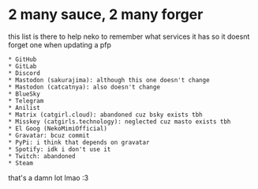 # 2 many sauce, 2 many forger  
this list is there to help neko to remember what services it has so it doesnt forget one when updating a pfp  

```
* GitHub  
* GitLab  
* Discord  
* Mastodon (sakurajima): although this one doesn't change  
* Mastodon (catcatnya): also doesn't change  
* BlueSky  
* Telegram  
* Anilist  
* Matrix (catgirl.cloud): abandoned cuz bsky exists tbh  
* Misskey (catgirls.technology): neglected cuz masto exists tbh  
* El Goog (NekoMimiOfficial)  
* Gravatar: bcuz commit  
* PyPi: i think that depends on gravatar  
* Spotify: idk i don't use it  
* Twitch: abandoned  
* Steam  
```

that's a damn lot lmao :3  
